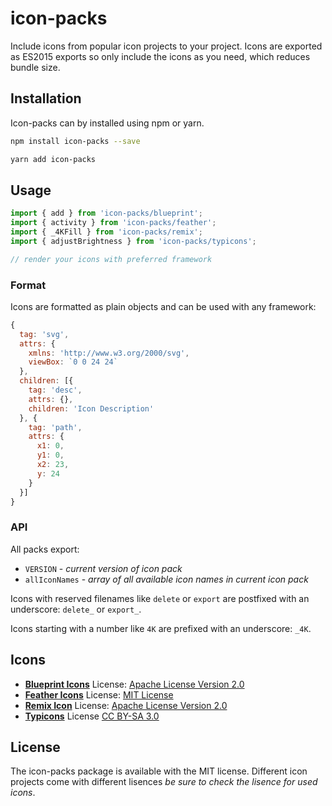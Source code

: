 # icon-packs

Include icons from popular icon projects to your project. Icons are exported as ES2015 exports so only include the icons as you need, which reduces bundle size.

## Installation

Icon-packs can by installed using npm or yarn.

```bash
npm install icon-packs --save
```

```bash
yarn add icon-packs
```

## Usage

```js
import { add } from 'icon-packs/blueprint';
import { activity } from 'icon-packs/feather';
import { _4KFill } from 'icon-packs/remix';
import { adjustBrightness } from 'icon-packs/typicons';

// render your icons with preferred framework
```

### Format

Icons are formatted as plain objects and can be used with any framework:

```js
{
  tag: 'svg',
  attrs: {
    xmlns: 'http://www.w3.org/2000/svg',
    viewBox: `0 0 24 24`
  },
  children: [{
    tag: 'desc',
    attrs: {},
    children: 'Icon Description'
  }, {
    tag: 'path',
    attrs: {
      x1: 0,
      y1: 0,
      x2: 23,
      y: 24
    }
  }]
}
```

### API

All packs export:

- `VERSION` - _current version of icon pack_
- `allIconNames` - _array of all available icon names in current icon pack_

Icons with reserved filenames like `delete` or `export` are postfixed with an underscore: `delete_` or `export_`.

Icons starting with a number like `4K` are prefixed with an underscore: `_4K`.

## Icons

- [**Blueprint Icons**](https://blueprintjs.com/docs/#icons) License: [Apache License Version 2.0](https://github.com/palantir/blueprint/blob/develop/packages/icons/LICENSE)
- [**Feather Icons**](https://feathericons.com) License: [MIT License](https://github.com/feathericons/feather/blob/master/LICENSE)
- [**Remix Icon**](https://remixicon.com) License: [Apache License Version 2.0](https://github.com/Remix-Design/RemixIcon/blob/master/License)
- [**Typicons**](https://www.s-ings.com/typicons) License [CC BY-SA 3.0](https://creativecommons.org/licenses/by-sa/3.0/)

## License

The icon-packs package is available with the MIT license. Different icon projects come with different lisences _be sure to check the lisence for used icons_.
